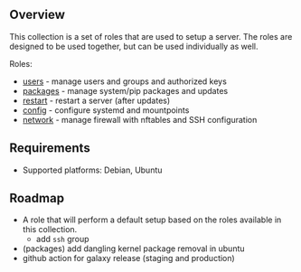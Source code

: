 ## Overview

This collection is a set of roles that are used to setup a server. The roles are designed to be used together, but can be used individually as well.

Roles:
- [users](roles/users/README.md) - manage users and groups and authorized keys
- [packages](roles/packages/README.md) - manage system/pip packages and updates
- [restart](roles/restart/README.md) - restart a server (after updates)
- [config](roles/config/README.md) - configure systemd and mountpoints
- [network](roles/network/README.md) - manage firewall with nftables and SSH configuration

## Requirements

- Supported platforms: Debian, Ubuntu

## Roadmap

- A role that will perform a default setup based on the roles available in this collection.
  - add `ssh` group
- (packages) add dangling kernel package removal in ubuntu
- github action for galaxy release (staging and production)
